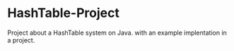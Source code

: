 # HashTable-Project
Project about a HashTable system on Java. with an example implentation in a project.
